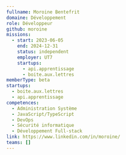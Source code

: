 ```yaml
---
fullname: Moroine Bentefrit
domaine: Développement
role: Développeur
github: moroine
missions:
  - start: 2023-06-05
    end: 2024-12-31
    status: independent
    employer: UT7
    startups:
      - api.apprentissage
      - boite.aux.lettres
memberType: beta
startups:
  - boite.aux.lettres
  - api.apprentissage
competences:
  - Administration Système
  - JavaScript/TypeScript
  - DevOps
  - Sécurité informatique
  - Développement Full-stack
link: https://www.linkedin.com/in/moroine/
teams: []
---
```

